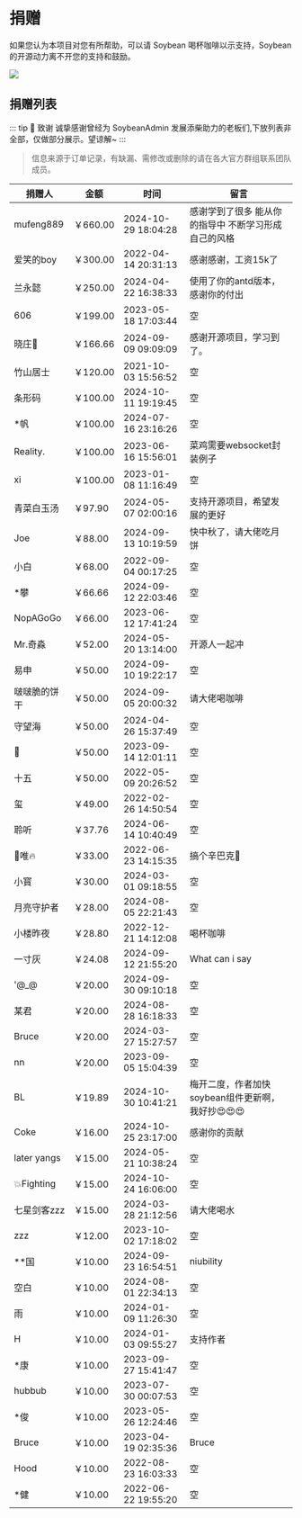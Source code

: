 # 捐赠

如果您认为本项目对您有所帮助，可以请 Soybean 喝杯咖啡以示支持，Soybean 的开源动力离不开您的支持和鼓励。

![](https://soybeanjs-1300612522.cos.ap-guangzhou.myqcloud.com/uPic/donation.png)

## 捐赠列表

::: tip 🎉 致谢
诚挚感谢曾经为 SoybeanAdmin 发展添柴助力的老板们,下放列表非全部，仅做部分展示。望谅解~
:::

> 信息来源于订单记录，有缺漏、需修改或删除的请在各大官方群组联系团队成员。

| 捐赠人       | 金额     | 时间                | 留言                                                 |
| ------------ | -------- | ------------------- | ---------------------------------------------------- |
| mufeng889    | ￥660.00 | 2024-10-29 18:04:28 | 感谢学到了很多 能从你的指导中 不断学习形成自己的风格 |
| 爱笑的boy    | ￥300.00 | 2022-04-14 20:31:13 | 感谢感谢，工资15k了                                  |
| 兰永懿       | ￥250.00 | 2024-04-22 16:38:33 | 使用了你的antd版本，感谢你的付出                     |
| 606          | ￥199.00 | 2023-05-18 17:03:44 | 空                                                   |
| 晓庄💪       | ￥166.66 | 2024-09-09 09:09:09 | 感谢开源项目，学习到了。                             |
| 竹山居士     | ￥120.00 | 2021-10-03 15:56:52 | 空                                                   |
| 条形码       | ￥100.00 | 2024-10-11 19:19:45 | 空                                                   |
| \*帆         | ￥100.00 | 2024-07-16 23:16:26 | 空                                                   |
| Reality.     | ￥100.00 | 2023-06-16 15:56:01 | 菜鸡需要websocket封装例子                            |
| xi           | ￥100.00 | 2023-01-08 11:16:49 | 空                                                   |
| 青菜白玉汤   | ￥97.90  | 2024-05-07 02:00:16 | 支持开源项目，希望发展的更好                         |
| Joe          | ￥88.00  | 2024-09-13 10:19:59 | 快中秋了，请大佬吃月饼                               |
| 小白         | ￥68.00  | 2022-09-04 00:17:25 | 空                                                   |
| \*攀         | ￥66.66  | 2024-09-12 22:03:46 | 空                                                   |
| NopAGoGo     | ￥66.00  | 2023-06-12 17:41:24 | 空                                                   |
| Mr.奇淼      | ￥52.00  | 2024-05-20 13:14:00 | 开源人一起冲                                         |
| 易申         | ￥50.00  | 2024-09-10 19:22:17 | 空                                                   |
| 啵啵脆的饼干 | ￥50.00  | 2024-09-05 20:00:32 | 请大佬喝咖啡                                         |
| 守望海       | ￥50.00  | 2024-04-26 15:37:49 | 空                                                   |
| 👿           | ￥50.00  | 2023-09-14 12:01:11 | 空                                                   |
| 十五         | ￥50.00  | 2022-05-09 20:26:52 | 空                                                   |
| 玺           | ￥49.00  | 2022-02-26 14:50:54 | 空                                                   |
| 聆听         | ￥37.76  | 2024-06-14 10:40:49 | 空                                                   |
| 🚈唯🔥       | ￥33.00  | 2022-06-23 14:15:35 | 搞个辛巴克🧋                                         |
| 小寳         | ￥30.00  | 2024-03-01 09:18:55 | 空                                                   |
| 月亮守护者   | ￥28.00  | 2024-08-05 22:21:43 | 空                                                   |
| 小楼昨夜     | ￥28.80  | 2022-12-21 14:12:08 | 喝杯咖啡                                             |
| 一寸灰       | ￥24.08  | 2024-09-12 21:55:20 | What can i say                                       |
| '@\_@        | ￥20.00  | 2024-09-30 09:10:18 | 空                                                   |
| 某君         | ￥20.00  | 2024-08-28 16:18:33 | 空                                                   |
| Bruce        | ￥20.00  | 2024-03-27 15:27:57 | 空                                                   |
| nn           | ￥20.00  | 2023-09-05 15:04:39 | 空                                                   |
| BL           | ￥19.89  | 2024-10-30 10:41:21 | 梅开二度，作者加快soybean组件更新啊，我好抄😍😍😍    |
| Coke         | ￥16.00  | 2024-10-25 23:17:00 | 感谢你的贡献                                         |
| later yangs  | ￥15.00  | 2024-05-21 10:38:24 | 空                                                   |
| 💥Fighting   | ￥15.00  | 2024-10-24 16:06:00 | 空                                                   |
| 七星剑客zzz  | ￥15.00  | 2024-03-28 21:12:56 | 请大佬喝水                                           |
| zzz          | ￥12.00  | 2023-10-02 17:18:02 | 空                                                   |
| \*\*国       | ￥10.00  | 2024-09-23 16:54:51 | niubility                                            |
| 空白         | ￥10.00  | 2024-08-01 22:34:13 | 空                                                   |
| 雨           | ￥10.00  | 2024-01-09 11:26:30 | 空                                                   |
| H            | ￥10.00  | 2024-01-03 09:55:27 | 支持作者                                             |
| \*康         | ￥10.00  | 2023-09-27 15:41:47 | 空                                                   |
| hubbub       | ￥10.00  | 2023-07-30 00:07:53 | 空                                                   |
| \*俊         | ￥10.00  | 2023-05-26 12:24:46 | 空                                                   |
| Bruce        | ￥10.00  | 2023-04-19 02:35:36 | Bruce                                                |
| Hood         | ￥10.00  | 2022-08-23 16:03:33 | 空                                                   |
| \*健         | ￥10.00  | 2022-06-22 19:55:20 | 空                                                   |
